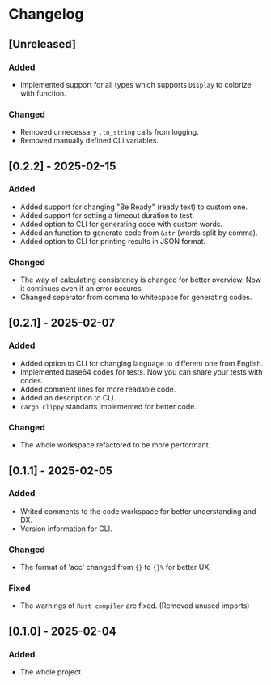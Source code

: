 # Changelog

## [Unreleased]
### Added
- Implemented support for all types which supports `Display` to colorize with function.

### Changed
- Removed unnecessary `.to_string` calls from logging.
- Removed manually defined CLI variables.

## [0.2.2] - 2025-02-15
### Added
- Added support for changing "Be Ready" (ready text) to custom one.
- Added support for setting a timeout duration to test.
- Added option to CLI for generating code with custom words.
- Added an function to generate code from `&str` (words split by comma).
- Added option to CLI for printing results in JSON format.

### Changed
- The way of calculating consistency is changed for better overview. Now it continues even if an error occures.
- Changed seperator from comma to whitespace for generating codes.

## [0.2.1] - 2025-02-07
### Added
- Added option to CLI for changing language to different one from English.
- Implemented base64 codes for tests. Now you can share your tests with codes.
- Added comment lines for more readable code.
- Added an description to CLI.
- `cargo clippy` standarts implemented for better code.

### Changed
- The whole workspace refactored to be more performant.

## [0.1.1] - 2025-02-05
### Added
- Writed comments to the code workspace for better understanding and DX.
- Version information for CLI.

### Changed
- The format of 'acc' changed from `{}` to `{}%` for better UX.

### Fixed
- The warnings of `Rust compiler` are fixed. (Removed unused imports)

## [0.1.0] - 2025-02-04

### Added

- The whole project
